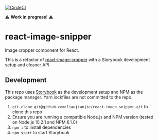 [![CircleCI](https://circleci.com/gh/liaujianjie/react-image-snipper.svg?style=svg)](https://circleci.com/gh/liaujianjie/react-image-snipper)

⚠️ **Work in progress!** ⚠️

# react-image-snipper

Image cropper component for React.

This is a refactor of [react-image-cropper](https://github.com/jerryshew/react-image-cropper) with a Storybook development setup and cleaner API.

## Development

This repo uses [Storybook](https://storybook.js.org/) as the development setup and NPM as the package manager. Yarn lockfiles are not committed to the repo.

1. `git clone git@github.com:liaujianjie/react-image-snipper.git` to clone this repo
2. Ensure you are running a compatible Node.js and NPM version (tested on Node.js 10.2.1 and NPM 6.1.0)
3. `npm i` to install dependencies
4. `npm start` to start Storybook
